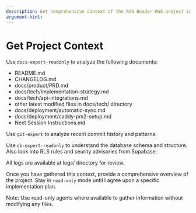 ```yaml
---
description: Get comprehensive context of the RSS Reader PWA project including documentation, architecture, and database schema
argument-hint: 
---
```


# Get Project Context

Use `docs-expert-readonly` to analyze the following documents:

- README.md
- CHANGELOG.md
- docs/product/PRD.md
- docs/tech/implementation-strategy.md
- docs/tech/api-integrations.md
- other latest modified files in docs/tech/ directory
- docs/deployment/automatic-sync.md
- docs/deployment/caddy-pm2-setup.md
- Next Session Instructions.md

Use `git-expert` to analyze recent commit history and patterns.

Use `db-expert-readonly` to understand the database schema and structure. Also look into RLS rules and seurity advisories from Supabase.

All logs are available at logs/ directory for review.

Once you have gathered this context, provide a comprehensive overview of the project. Stay in `read-only` mode until I agree upon a specific implementation plan.

Note: Use read-only agents where available to gather information without modifying any files.
